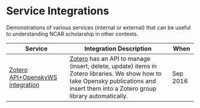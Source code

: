 # Service Integrations

Demonstrations of various services (internal or external) that can be useful to understanding NCAR scholarship in other contexts.

| Service | Integration Description | When   |
|---------|-------------------------|---|
| [Zotero API+OpenskyWS integration](./opensky_zotero_integration)  | [Zotero](http://zotero.org) has an API to manage (insert, delete, update) items in Zotero libraries.  We show how to take Opensky publications and insert them into a Zotero group library automatically. |Sep 2016 |
